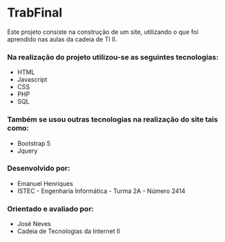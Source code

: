 # TrabFinal
Este projeto consiste na construção de um site, utilizando o que foi aprendido nas aulas da cadeia de TI II.

### Na realização do projeto utilizou-se as seguintes tecnologias:

* HTML
* Javascript
* CSS
* PHP
* SQL

### Também se usou outras tecnologias na realização do site tais como:

* Bootstrap 5
* Jquery

### Desenvolvido por:
* Emanuel Henriques
* ISTEC - Engenharia Informática - Turma 2A - Número 2414

### Orientado e avaliado por:
* José Neves
* Cadeia de Tecnologias da Internet II